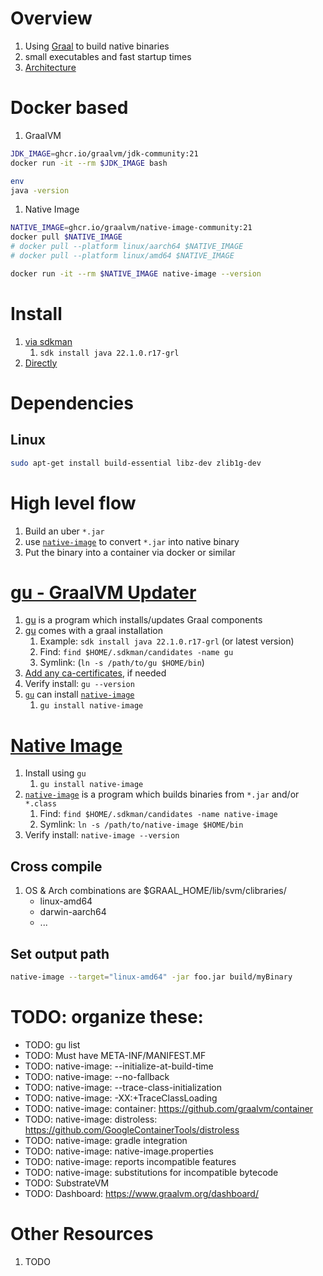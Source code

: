 # Overview
1. Using [Graal](https://www.graalvm.org/) to build native binaries
1. small executables and fast startup times
1. [Architecture](https://www.graalvm.org/22.1/docs/introduction/)


# Docker based
1. GraalVM
```bash
JDK_IMAGE=ghcr.io/graalvm/jdk-community:21
docker run -it --rm $JDK_IMAGE bash

env
java -version
```
1. Native Image
```bash
NATIVE_IMAGE=ghcr.io/graalvm/native-image-community:21
docker pull $NATIVE_IMAGE
# docker pull --platform linux/aarch64 $NATIVE_IMAGE
# docker pull --platform linux/amd64 $NATIVE_IMAGE

docker run -it --rm $NATIVE_IMAGE native-image --version
```


# Install
1. [via sdkman](https://sdkman.io/jdks)
    1. `sdk install java 22.1.0.r17-grl`
1. [Directly](https://www.graalvm.org/22.1/docs/getting-started/#install-graalvm)


# Dependencies
## Linux
```bash
sudo apt-get install build-essential libz-dev zlib1g-dev
```


# High level flow
1. Build an uber `*.jar`
1. use [`native-image`](https://www.graalvm.org/22.1/reference-manual/native-image/) to convert `*.jar` into native binary
1. Put the binary into a container via docker or similar


# [gu - GraalVM Updater](https://www.graalvm.org/22.1/reference-manual/graalvm-updater/)
1. [gu](https://www.graalvm.org/22.1/reference-manual/graalvm-updater/) is a program which installs/updates Graal components
1. [gu](https://www.graalvm.org/22.1/reference-manual/graalvm-updater/) comes with a graal installation
    1. Example: `sdk install java 22.1.0.r17-grl` (or latest version)
    1. Find: `find $HOME/.sdkman/candidates -name gu`
    1. Symlink: (`ln -s /path/to/gu $HOME/bin`)
1. [Add any ca-certificates](./cacerts.md), if needed
1. Verify install: `gu --version`
1. [`gu`](https://www.graalvm.org/22.1/reference-manual/graalvm-updater/) can install [`native-image`](https://www.graalvm.org/22.1/reference-manual/native-image/)
    1. `gu install native-image`


# [Native Image](https://www.graalvm.org/22.1/reference-manual/native-image/)
1. Install using `gu`
    1. `gu install native-image`
1. [`native-image`](https://www.graalvm.org/22.1/reference-manual/native-image/) is a program which builds binaries from `*.jar` and/or `*.class`
    1. Find: `find $HOME/.sdkman/candidates -name native-image`
    1. Symlink: `ln -s /path/to/native-image $HOME/bin`
1. Verify install: `native-image --version`


## Cross compile
1. OS & Arch combinations are $GRAAL_HOME/lib/svm/clibraries/
    - linux-amd64
    - darwin-aarch64
    - ...

## Set output path
```sh
native-image --target="linux-amd64" -jar foo.jar build/myBinary
```


# TODO: organize these:
- TODO: gu list
- TODO: Must have META-INF/MANIFEST.MF
- TODO: native-image: --initialize-at-build-time
- TODO: native-image: --no-fallback
- TODO: native-image: --trace-class-initialization
- TODO: native-image: -XX:+TraceClassLoading
- TODO: native-image: container: https://github.com/graalvm/container
- TODO: native-image: distroless: https://github.com/GoogleContainerTools/distroless
- TODO: native-image: gradle integration
- TODO: native-image: native-image.properties
- TODO: native-image: reports incompatible features
- TODO: native-image: substitutions for incompatible bytecode
- TODO: SubstrateVM
- TODO: Dashboard: https://www.graalvm.org/dashboard/


# Other Resources
1. TODO
